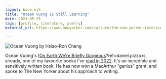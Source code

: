 ```yaml
---
layout: base.njk
title: "Ocean Vuong Is Still Learning"
date: 2023-05-15
tags: [profile, literature, poetry]
external_url: https://www.newyorker.com/culture/the-new-yorker-interview/ocean-vuong-is-still-learning?ref=daniel.pizza

---
```

![Ocean Vuong by Hsiao-Ron Cheng](/assets/links/ocean-vuong.avif "Ocean Vuong by Hsiao-Ron Cheng")

Ocean Vuong's [[On Earth We're Briefly Gorgeous](https://oku.club/book/on-earth-were-briefly-gorgeous-by-ocean-vuong-NYoDK)?ref=daniel.pizza is, already, one of my favourite books I've [read in 2022](/reading). It's an incredible and sensitively written book. He has now won a MacArthur “genius” grant, and spoke to The New Yorker about his approach to writing.